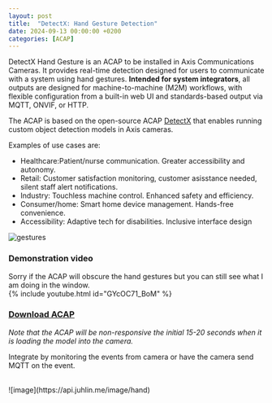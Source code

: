 ```yaml
---
layout: post
title:  "DetectX: Hand Gesture Detection"
date: 2024-09-13 00:00:00 +0200
categories: [ACAP]
---
```


DetectX Hand Gesture is an ACAP to be installed in Axis Communications Cameras.  It provides real-time detection designed for users to communicate with a system using hand gestures.
**Intended for system integrators**, all outputs are designed for machine-to-machine (M2M) workflows, with flexible configuration from a built-in web UI and standards-based output via MQTT, ONVIF, or HTTP.

The ACAP is based on the open-source ACAP [DetectX](https://pandosme.github.io/acap/2025/07/13/DetectX-Custom_Object_Detection.html) that enables running custom object detection models in Axis cameras.

Examples of use cases are:
* Healthcare:Patient/nurse communication. Greater accessibility and autonomy.
* Retail: Customer satisfaction monitoring, customer asisstance needed, silent staff alert notifications.
* Industry: Touchless machine control. Enhanced safety and efficiency.
* Consumer/home: Smart home device management. Hands-free convenience.
* Accessibility: Adaptive tech for disabilities. Inclusive interface design  
 
![gestures](https://raw.githubusercontent.com/hukenovs/hagrid/Hagrid_v1/images/gestures.jpg)

### Demonstration video
Sorry if the ACAP will obscure the hand gestures but you can still see what I am doing in the window.  
{% include youtube.html id="GYcOC71_BoM" %}

### [Download ACAP](https://www.dropbox.com/scl/fi/92rsm7zkqxlaqvxlfq038/HandGestures.zip?rlkey=ukyzhemobwgncuw2zi47099f6&st=y1r6ictd&dl=1)

_Note that the ACAP will be non-responsive the initial 15-20 seconds when it is loading the model into the camera._

Integrate by monitoring the events from camera or have the camera send MQTT on the event.  

<br/>
![image](https://api.juhlin.me/image/hand)





